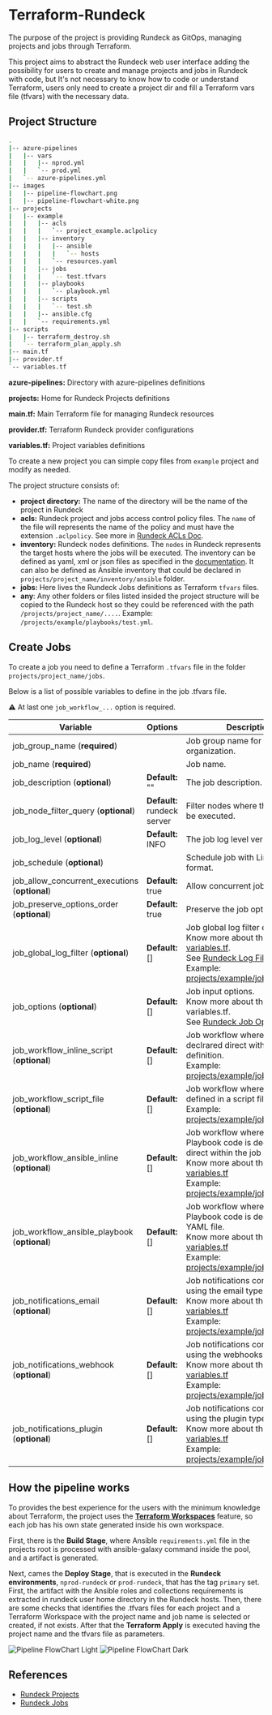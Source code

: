 Terraform-Rundeck
=================

The purpose of the project is providing Rundeck as GitOps, managing projects and jobs through Terraform.

This project aims to abstract the Rundeck web user interface adding the possibility for users to create and manage projects and jobs in Rundeck with code, but It's not necessary to know how to code or understand Terraform, users only need to create a project dir and fill a Terraform vars file (tfvars) with the necessary data.

Project Structure
-----------------

```sh
.
|-- azure-pipelines
|   |-- vars
|   |   |-- nprod.yml
|   |   `-- prod.yml
|   `-- azure-pipelines.yml
|-- images
|   |-- pipeline-flowchart.png
|   |-- pipeline-flowchart-white.png
|-- projects
|   |-- example
|   |   |-- acls
|   |   |   `-- project_example.aclpolicy
|   |   |-- inventory
|   |   |   |-- ansible
|   |   |   |   `-- hosts
|   |   |   `-- resources.yaml
|   |   |-- jobs
|   |   |   `-- test.tfvars
|   |   |-- playbooks
|   |   |   `-- playbook.yml
|   |   |-- scripts
|   |   |   `-- test.sh
|   |   |-- ansible.cfg
|   |   `-- requirements.yml
|-- scripts
|   |-- terraform_destroy.sh
|   `-- terraform_plan_apply.sh
|-- main.tf
|-- provider.tf
`-- variables.tf
```

**azure-pipelines:** Directory with azure-pipelines definitions

**projects:** Home for Rundeck Projects definitions

**main.tf:** Main Terraform file for managing Rundeck resources

**provider.tf:** Terraform Rundeck provider configurations

**variables.tf:** Project variables definitions

To create a new project you can simple copy files from `example` project and modify as needed.

The project structure consists of:

 - **project directory:** The name of the directory will be the name of the project in Rundeck
 - **acls:** Rundeck project and jobs access control policy files. The `name` of the file will represents the name of the policy and must have the extension `.aclpolicy`. See more in [Rundeck ACLs Doc](https://docs.rundeck.com/docs/administration/security/authorization.html#access-control-policy-2).
 - **inventory:** Rundeck nodes definitions. The `nodes` in Rundeck represents the target hosts where the jobs will be executed. The inventory can be defined as yaml, xml or json files as specified in the [documentation](https://docs.rundeck.com/docs/administration/projects/resource-model-sources/builtin.html#resource-format-plugins). It can also be defined as Ansible inventory that could be declared in `projects/project_name/inventory/ansible` folder.
 - **jobs:** Here lives the Rundeck Jobs definitions as Terraform `tfvars` files.
 - **any**: Any other folders or files listed insided the project structure will be copied to the Rundeck host so they could be referenced with the path `/projects/project_name/....`. Example: `/projects/example/playbooks/test.yml`.

Create Jobs
-----------

To create a job you need to define a Terraform `.tfvars` file  in the folder `projects/project_name/jobs`.

Below is a list of possible variables to define in the job .tfvars file.

:warning: At last one `job_workflow_...` option is required.

| Variable | Options | Description |
| --- | --- | --- |
| job_group_name (**required**) | | Job group name for organization.  |
| job_name (**required**) | | Job name. |
| job_description (**optional**) | **Default:** ""| The job description. |
| job_node_filter_query (**optional**) | **Default:** rundeck server| Filter nodes where the jobs will be executed. |
| job_log_level (**optional**) | **Default:** INFO | The job log level verbosity. |
| job_schedule (**optional**) | | Schedule job with Linux Cronjob format. |
| job_allow_concurrent_executions (**optional**) | **Default:** true | Allow concurrent job executions. |
| job_preserve_options_order (**optional**) | **Default:** true | Preserve the job options order. |
| job_global_log_filter (**optional**) | **Default:** [] | Job global log filter expression.<br />Know more about the options in [variables.tf](./variables.tf).<br />See [Rundeck Log Filters Doc](https://docs.rundeck.com/docs/manual/log-filters/).<br />Example: [projects/example/jobs/test.tfvars](projects/example/jobs/test.tfvars) |
| job_options (**optional**) | **Default:** [] | Job input options.<br />Know more about the options in variables.tf.<br />See [Rundeck Job Options Doc](https://docs.rundeck.com/docs/manual/job-options.html#prompting-the-user). |
| job_workflow_inline_script (**optional**) | **Default:** [] | Job workflow where the code is declrared direct within the job definition.<br />Example: [projects/example/jobs/test.tfvars](projects/example/jobs/test.tfvars) |
| job_workflow_script_file (**optional**) | **Default:** [] | Job workflow where the code is defined in a script file.<br />Example: [projects/example/jobs/test.tfvars](projects/example/jobs/test.tfvars)  |
| job_workflow_ansible_inline (**optional**) | **Default:** [] | Job workflow where the Ansible Playbook code is declrared direct within the job definition.<br />Know more about the options in [variables.tf](./variables.tf)<br />Example: [projects/example/jobs/test.tfvars](projects/example/jobs/test.tfvars)  |
| job_workflow_ansible_playbook (**optional**) | **Default:** [] | Job workflow where the Ansible Playbook code is declrared in a YAML file.<br />Know more about the options in [variables.tf](./variables.tf)<br />Example: [projects/example/jobs/test.tfvars](projects/example/jobs/test.tfvars)  |
| job_notifications_email (**optional**) | **Default:** [] | Job notifications configuration using the email type.<br />Know more about the options in [variables.tf](./variables.tf)<br />Example: [projects/example/jobs/test.tfvars](projects/example/jobs/test.tfvars)  |
| job_notifications_webhook (**optional**) | **Default:** [] | Job notifications configuration using the webhooks type.<br />Know more about the options in [variables.tf](./variables.tf)<br />Example: [projects/example/jobs/test.tfvars](projects/example/jobs/test.tfvars)  |
| job_notifications_plugin (**optional**) | **Default:** [] | Job notifications configuration using the plugin type.<br />Know more about the options in [variables.tf](./variables.tf)<br />Example: [projects/example/jobs/test.tfvars](projects/example/jobs/test.tfvars)  |

How the pipeline works
----------------------

To provides the best experience for the users with the minimum knowledge about Terraform, the project uses the [**Terraform Workspaces**](https://www.terraform.io/docs/language/state/workspaces.html) feature, so each job has his own state generated inside his own workspace.

First, there is the **Build Stage**, where Ansible `requirements.yml` file in the projects root is processed with ansible-galaxy command inside the pool, and a artifact is generated.

Next, cames the **Deploy Stage**, that is executed in the **Rundeck environments**, `nprod-rundeck` or `prod-rundeck`, that has the tag `primary` set. First, the artifact with the Ansible roles and collections requirements is extracted in rundeck user home directory in the Rundeck hosts. Then, there are some checks that identifies the .tfvars files for each project and a Terraform Workspace with the project name and job name is selected or created, if not exists. After that the **Terraform Apply** is executed having the project name and the tfvars file as parameters.

![Pipeline FlowChart Light](images/pipeline-flowchart.png#gh-light-mode-only)
![Pipeline FlowChart Dark](images/pipeline-flowchart-white.png#gh-dark-mode-only)

References
----------

- [Rundeck Projects](https://docs.rundeck.com/docs/administration/projects/)
- [Rundeck Jobs](https://docs.rundeck.com/docs/manual/04-jobs.html)

